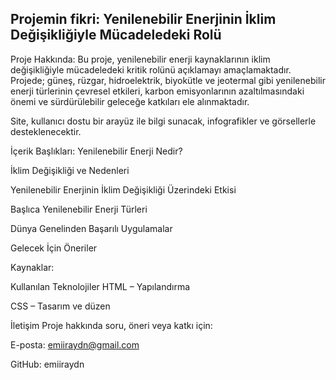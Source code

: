 ## Projemin fikri: Yenilenebilir Enerjinin İklim Değişikliğiyle Mücadeledeki Rolü

Proje Hakkında: Bu proje, yenilenebilir enerji kaynaklarının iklim değişikliğiyle mücadeledeki kritik rolünü açıklamayı amaçlamaktadır. Projede; güneş, rüzgar, hidroelektrik, biyokütle ve jeotermal gibi yenilenebilir enerji türlerinin çevresel etkileri, karbon emisyonlarının azaltılmasındaki önemi ve sürdürülebilir geleceğe katkıları ele alınmaktadır.

Site, kullanıcı dostu bir arayüz ile bilgi sunacak, infografikler ve görsellerle desteklenecektir.

İçerik Başlıkları:
Yenilenebilir Enerji Nedir?

İklim Değişikliği ve Nedenleri

Yenilenebilir Enerjinin İklim Değişikliği Üzerindeki Etkisi

Başlıca Yenilenebilir Enerji Türleri

Dünya Genelinden Başarılı Uygulamalar

Gelecek İçin Öneriler

Kaynaklar:

Kullanılan Teknolojiler
HTML – Yapılandırma

CSS – Tasarım ve düzen

İletişim
Proje hakkında soru, öneri veya katkı için:

E-posta: emiiraydn@gmail.com

GitHub: emiiraydn




















































